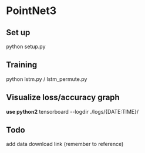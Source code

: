 # PointNet3

## Set up
python setup.py

## Training
python lstm.py / lstm_permute.py

## Visualize loss/accuracy graph
**use python2**
tensorboard --logdir ./logs/{DATE:TIME}/

## Todo
add data download link (remember to reference)

